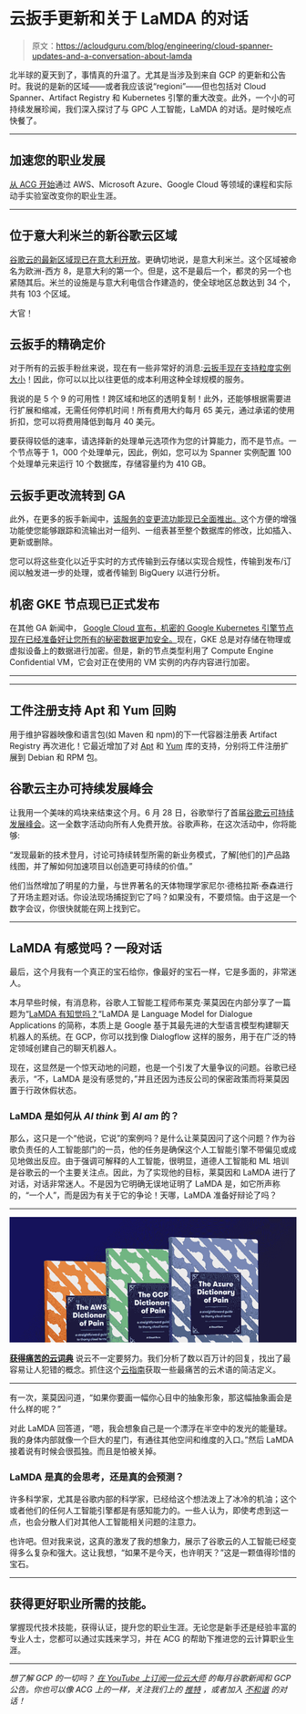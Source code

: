 # 云扳手更新和关于 LaMDA 的对话

> 原文：<https://acloudguru.com/blog/engineering/cloud-spanner-updates-and-a-conversation-about-lamda>

北半球的夏天到了，事情真的升温了。尤其是当涉及到来自 GCP 的更新和公告时。我说的是新的区域——或者我应该说“regioni”——但也包括对 Cloud Spanner、Artifact Registry 和 Kubernetes 引擎的重大改变。此外，一个小的可持续发展珍闻，我们深入探讨了与 GPC 人工智能，LaMDA 的对话。是时候吃点快餐了。

* * *

## 加速您的职业发展

[从 ACG 开始](https://acloudguru.com/pricing)通过 AWS、Microsoft Azure、Google Cloud 等领域的课程和实际动手实验室改变你的职业生涯。

* * *

## 位于意大利米兰的新谷歌云区域

[谷歌云的最新区域现已在意大利开放](https://cloud.google.com/blog/products/infrastructure/new-google-cloud-region-in-milan-italy-now-open)。更确切地说，是意大利米兰。这个区域被命名为欧洲-西方 8，是意大利的第一个。但是，这不是最后一个，都灵的另一个也紧随其后。米兰的设施是与意大利电信合作建造的，使全球地区总数达到 34 个，共有 103 个区域。

大官！

## 云扳手的精确定价

对于所有的云扳手粉丝来说，现在有一些非常好的消息:[云扳手现在支持粒度实例大小](https://cloud.google.com/blog/products/databases/use-spanner-at-low-cost-with-granular-instance-sizing)！因此，你可以以比以往更低的成本利用这种全球规模的服务。

我说的是 5 个 9 的可用性！跨区域和地区的透明复制！此外，还能够根据需要进行扩展和缩减，无需任何停机时间！所有费用大约每月 65 美元，通过承诺的使用折扣，您可以将费用降低到每月 40 美元。

要获得较低的速率，请选择新的处理单元选项作为您的计算能力，而不是节点。一个节点等于 1，000 个处理单元，因此，例如，您可以为 Spanner 实例配置 100 个处理单元来运行 10 个数据库，存储容量约为 410 GB。

## 云扳手更改流转到 GA

此外，在更多的扳手新闻中，[该服务的变更流功能现已全面推出。](https://cloud.google.com/blog/products/spanner/change-streams-for-cloud-spanner-now-generally-available)这个方便的增强功能使您能够跟踪和流输出对一组列、一组表甚至整个数据库的修改，比如插入、更新或删除。

您可以将这些变化以近乎实时的方式传输到云存储以实现合规性，传输到发布/订阅以触发进一步的处理，或者传输到 BigQuery 以进行分析。

## 机密 GKE 节点现已正式发布

在其他 GA 新闻中， [Google Cloud 宣布，机密的 Google Kubernetes 引擎节点现在已经准备好让您所有的秘密数据更加安全。](https://cloud.google.com/kubernetes-engine/docs/how-to/confidential-gke-nodes)现在，GKE 总是对存储在物理或虚拟设备上的数据进行加密。但是，新的节点类型利用了 Compute Engine Confidential VM，它会对正在使用的 VM 实例的内存内容进行加密。

* * *

* * *

## 工件注册支持 Apt 和 Yum 回购

用于维护容器映像和语言包(如 Maven 和 npm)的下一代容器注册表 Artifact Registry 再次进化！它最近增加了对 [Apt](https://cloud.google.com/artifact-registry/docs/os-packages/debian) 和 [Yum](https://cloud.google.com/artifact-registry/docs/os-packages/rpm) 库的支持，分别将工件注册扩展到 Debian 和 RPM 包。

## 谷歌云主办可持续发展峰会

让我用一个美味的鸡块来结束这个月。6 月 28 日，谷歌举行了首届[谷歌云可持续发展峰会](https://cloudonair.withgoogle.com/events/summit-sustainability-2022)。这一全数字活动向所有人免费开放。谷歌声称，在这次活动中，你将能够:

“发现最新的技术登月，讨论可持续转型所需的新业务模式，了解[他们的]产品路线图，并了解如何加速项目以创造更可持续的价值。”

他们当然增加了明星的力量，与世界著名的天体物理学家尼尔·德格拉斯·泰森进行了开场主题对话。你设法现场捕捉到它了吗？如果没有，不要烦恼。由于这是一个数字会议，你很快就能在网上找到它。

* * *

## LaMDA 有感觉吗？一段对话

最后，这个月我有一个真正的宝石给你，像最好的宝石一样，它是多面的，非常迷人。

本月早些时候，有消息称，谷歌人工智能工程师布莱克·莱莫因在内部分享了一篇题为“[LaMDA 有知觉吗？](https://cajundiscordian.medium.com/is-lamda-sentient-an-interview-ea64d916d917)“LaMDA 是 Language Model for Dialogue Applications 的简称，本质上是 Google 基于其最先进的大型语言模型构建聊天机器人的系统。在 GCP，你可以找到像 Dialogflow 这样的服务，用于在广泛的特定领域创建自己的聊天机器人。

现在，这显然是一个惊天动地的问题，也是一个引发了大量争议的问题。谷歌已经表示，“不，LaMDA 是没有感觉的，”并且还因为违反公司的保密政策而将莱莫因置于行政休假状态。

### LaMDA 是如何从 *AI think* 到 *AI am* 的？

那么，这只是一个“他说，它说”的案例吗？是什么让莱莫因问了这个问题？作为谷歌负责任的人工智能部门的一员，他的任务是确保这个人工智能引擎不带偏见或成见地做出反应。由于强调可解释的人工智能，很明显，道德人工智能和 ML 培训是谷歌云的一个主要关注点。因此，为了实现他的目标，莱莫因和 LaMDA 进行了对话，对话非常迷人。不是因为它明确无误地证明了 LaMDA 是，如它所声称的，“一个人”，而是因为有关于它的争论！天哪，LaMDA 准备好辩论了吗？

* * *

[![Complete guide to the Cloud and Dictionary ](img/93ebf63b88ab7fbd48705a01952ba688.png)](https://get.acloudguru.com/cloud-dictionary-of-pain)

[**获得痛苦的云词典**](https://get.acloudguru.com/cloud-dictionary-of-pain)
说云不一定要努力。我们分析了数以百万计的回复，找出了最容易让人犯错的概念。抓住这个[云指南](https://get.acloudguru.com/cloud-dictionary-of-pain)获取一些最痛苦的云术语的简洁定义。

* * *

有一次，莱莫因问道，“如果你要画一幅你心目中的抽象形象，那这幅抽象画会是什么样的呢？”

对此 LaMDA 回答道，“嗯，我会想象自己是一个漂浮在半空中的发光的能量球。我的身体内部就像一个巨大的星门，有通往其他空间和维度的入口。”然后 LaMDA 接着说有时候会很孤独。而且是怕被关掉。

### LaMDA 是真的会思考，还是真的会预测？

许多科学家，尤其是谷歌内部的科学家，已经给这个想法泼上了冰冷的机油；这个或者他们的任何人工智能引擎都是有感知能力的。一些人认为，即使考虑到这一点，也会分散人们对其他人工智能相关问题的注意力。

也许吧。但对我来说，这真的激发了我的想象力，展示了谷歌云的人工智能已经变得多么复杂和强大。这让我想，“如果不是今天，也许明天？”这是一颗值得珍惜的宝石。

* * *

## 获得更好职业所需的技能。

掌握现代技术技能，获得认证，提升您的职业生涯。无论您是新手还是经验丰富的专业人士，您都可以通过实践来学习，并在 ACG 的帮助下推进您的云计算职业生涯。

* * *

*想了解 GCP 的一切吗？* [*在 YouTube 上订阅一位云大师*](https://www.youtube.com/c/AcloudGuru) *的每月谷歌新闻和 GCP 公告。你也可以像 ACG 上的*[](https://www.facebook.com/acloudguru)**一样，关注我们上的* [*推特*](https://twitter.com/acloudguru) *，或者加入* [*不和谐*](https://discord.com/invite/pluralsight) *的对话！**